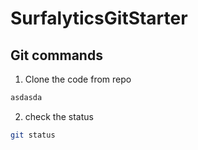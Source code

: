 # SurfalyticsGitStarter

## Git commands

1. Clone the code from repo

```bash
asdasda
```

2. check the status

```bash
git status
```
